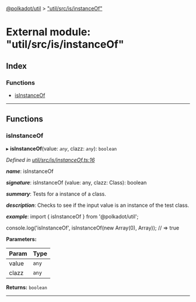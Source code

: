 [@polkadot/util](../README.md) > ["util/src/is/instanceOf"](../modules/_util_src_is_instanceof_.md)

# External module: "util/src/is/instanceOf"

## Index

### Functions

* [isInstanceOf](_util_src_is_instanceof_.md#isinstanceof)

---

## Functions

<a id="isinstanceof"></a>

###  isInstanceOf

▸ **isInstanceOf**(value: *`any`*, clazz: *`any`*): `boolean`

*Defined in [util/src/is/instanceOf.ts:16](https://github.com/polkadot-js/util/blob/7550b44/packages/util/src/is/instanceOf.ts#L16)*

*__name__*: isInstanceOf

*__signature__*: isInstanceOf (value: any, clazz: Class): boolean

*__summary__*: Tests for a instance of a class.

*__description__*: Checks to see if the input value is an instance of the test class.

*__example__*: import { isInstanceOf } from '@polkadot/util';

console.log('isInstanceOf', isInstanceOf(new Array(0), Array)); // => true

**Parameters:**

| Param | Type |
| ------ | ------ |
| value | `any` |
| clazz | `any` |

**Returns:** `boolean`

___

